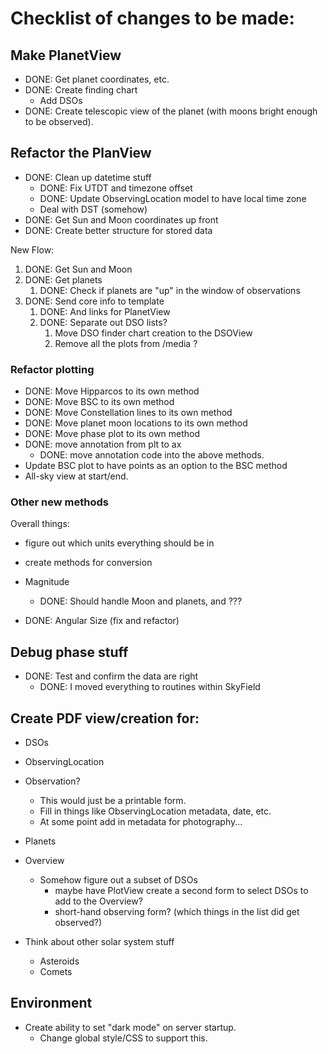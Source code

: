 
# Checklist of changes to be made:

## Make PlanetView
* DONE: Get planet coordinates, etc.
* DONE: Create finding chart
    * Add DSOs
* DONE: Create telescopic view of the planet (with moons bright enough to be observed).

## Refactor the PlanView
* DONE: Clean up datetime stuff
    * DONE: Fix UTDT and timezone offset
    * DONE: Update ObservingLocation model to have local time zone
    * Deal with DST (somehow)
* DONE: Get Sun and Moon coordinates up front
* DONE: Create better structure for stored data

New Flow:
1. DONE: Get Sun and Moon
2. DONE: Get planets
    1. DONE: Check if planets are "up" in the window of observations
3. DONE: Send core info to template 
    1. DONE: And links for PlanetView
    2. DONE: Separate out DSO lists?
        1. Move DSO finder chart creation to the DSOView
        2. Remove all the plots from /media ?

### Refactor plotting
* DONE: Move Hipparcos to its own method
* DONE: Move BSC to its own method
* DONE: Move Constellation lines to its own method
* DONE: Move planet moon locations to its own method
* DONE: Move phase plot to its own method
* DONE: move annotation from plt to ax
    * DONE: move annotation code into the above methods.
* Update BSC plot to have points as an option to the BSC method
* All-sky view at start/end.

### Other new methods
Overall things:
* figure out which units everything should be in
* create methods for conversion

* Magnitude 
    * DONE: Should handle Moon and planets, and ???
* DONE: Angular Size (fix and refactor)

## Debug phase stuff
* DONE: Test and confirm the data are right 
    * DONE: I moved everything to routines within SkyField

## Create PDF view/creation for:
* DSOs
* ObservingLocation
* Observation?  
    * This would just be a printable form.
    * Fill in things like ObservingLocation metadata, date, etc.
    * At some point add in metadata for photography...
* Planets
* Overview
    * Somehow figure out a subset of DSOs
        * maybe have PlotView create a second form to select DSOs to add to the Overview?
        * short-hand observing form?  (which things in the list did get observed?)

* Think about other solar system stuff
    * Asteroids
    * Comets

## Environment
* Create ability to set "dark mode" on server startup.
    * Change global style/CSS to support this.